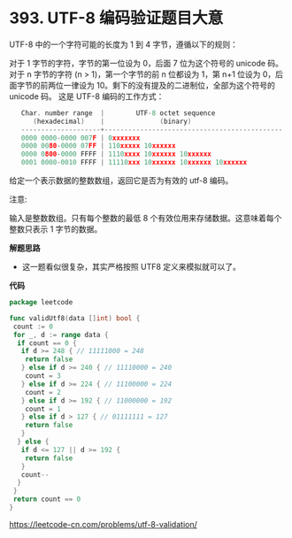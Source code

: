 # 393. UTF-8 编码验证**题目大意**  

UTF-8 中的一个字符可能的长度为 1 到 4 字节，遵循以下的规则：

对于 1 字节的字符，字节的第一位设为 0，后面 7 位为这个符号的 unicode 码。 对于 n 字节的字符 (n > 1)，第一个字节的前 n 位都设为 1，第 n+1 位设为 0，后面字节的前两位一律设为 10。剩下的没有提及的二进制位，全部为这个符号的 unicode 码。 这是 UTF-8 编码的工作方式：

```c
   Char. number range  |        UTF-8 octet sequence
      (hexadecimal)    |              (binary)
   --------------------+---------------------------------------------
   0000 0000-0000 007F | 0xxxxxxx
   0000 0080-0000 07FF | 110xxxxx 10xxxxxx
   0000 0800-0000 FFFF | 1110xxxx 10xxxxxx 10xxxxxx
   0001 0000-0010 FFFF | 11110xxx 10xxxxxx 10xxxxxx 10xxxxxx
```

给定一个表示数据的整数数组，返回它是否为有效的 utf-8 编码。

注意:

输入是整数数组。只有每个整数的最低 8 个有效位用来存储数据。这意味着每个整数只表示 1 字节的数据。

**解题思路** 

- 这一题看似很复杂，其实严格按照 UTF8 定义来模拟就可以了。

**代码**  

```go
package leetcode

func validUtf8(data []int) bool {
 count := 0
 for _, d := range data {
  if count == 0 {
   if d >= 248 { // 11111000 = 248
    return false
   } else if d >= 240 { // 11110000 = 240
    count = 3
   } else if d >= 224 { // 11100000 = 224
    count = 2
   } else if d >= 192 { // 11000000 = 192
    count = 1
   } else if d > 127 { // 01111111 = 127
    return false
   }
  } else {
   if d <= 127 || d >= 192 {
    return false
   }
   count--
  }
 }
 return count == 0
}
```

https://leetcode-cn.com/problems/utf-8-validation/